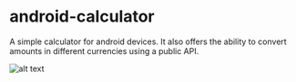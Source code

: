 # android-calculator

A simple calculator for android devices. It also offers the ability to convert amounts in different currencies using a public API.

![alt text](https://drive.google.com/file/d/1QwMpbVxNXGOPTkngFI1TZv-z_ZeBUAAc/view?usp=sharing)

